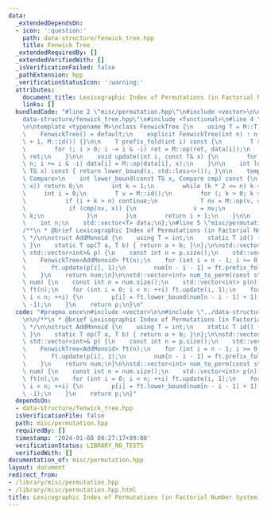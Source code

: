 ```yaml
---
data:
  _extendedDependsOn:
  - icon: ':question:'
    path: data-structure/fenwick_tree.hpp
    title: Fenwick Tree
  _extendedRequiredBy: []
  _extendedVerifiedWith: []
  _isVerificationFailed: false
  _pathExtension: hpp
  _verificationStatusIcon: ':warning:'
  attributes:
    document_title: Lexicographic Index of Permutations (in Factorial Number System)
    links: []
  bundledCode: "#line 2 \"misc/permutation.hpp\"\n#include <vector>\n\n#line 2 \"\
    data-structure/fenwick_tree.hpp\"\n#include <functional>\n#line 4 \"data-structure/fenwick_tree.hpp\"\
    \n\ntemplate <typename M>\nclass FenwickTree {\n    using T = M::T;\n\n   public:\n\
    \    FenwickTree() = default;\n    explicit FenwickTree(int n) : n(n), data(n\
    \ + 1, M::id()) {}\n\n    T prefix_fold(int i) const {\n        T ret = M::id();\n\
    \        for (; i > 0; i -= i & -i) ret = M::op(ret, data[i]);\n        return\
    \ ret;\n    }\n\n    void update(int i, const T& x) {\n        for (++i; i <=\
    \ n; i += i & -i) data[i] = M::op(data[i], x);\n    }\n\n    int lower_bound(const\
    \ T& x) const { return lower_bound(x, std::less<>()); }\n\n    template <typename\
    \ Compare>\n    int lower_bound(const T& x, Compare cmp) const {\n        if (!cmp(M::id(),\
    \ x)) return 0;\n        int k = 1;\n        while (k * 2 <= n) k <<= 1;\n   \
    \     int i = 0;\n        T v = M::id();\n        for (; k > 0; k >>= 1) {\n \
    \           if (i + k > n) continue;\n            T nv = M::op(v, data[i + k]);\n\
    \            if (cmp(nv, x)) {\n                v = nv;\n                i +=\
    \ k;\n            }\n        }\n        return i + 1;\n    }\n\n   private:\n\
    \    int n;\n    std::vector<T> data;\n};\n#line 5 \"misc/permutation.hpp\"\n\n\
    /**\n * @brief Lexicographic Index of Permutations (in Factorial Number System)\n\
    \ */\n\nstruct AddMonoid {\n    using T = int;\n    static T id() { return 0;\
    \ }\n    static T op(T a, T b) { return a + b; }\n};\n\nstd::vector<int> perm_to_num(const\
    \ std::vector<int>& p) {\n    const int n = p.size();\n    std::vector<int> num(n);\n\
    \    FenwickTree<AddMonoid> ft(n);\n    for (int i = n - 1; i >= 0; --i) {\n \
    \       ft.update(p[i], 1);\n        num[n - i - 1] = ft.prefix_fold(p[i]);\n\
    \    }\n    return num;\n}\n\nstd::vector<int> num_to_perm(const std::vector<int>&\
    \ num) {\n    const int n = num.size();\n    std::vector<int> p(n);\n    FenwickTree<AddMonoid>\
    \ ft(n);\n    for (int i = 0; i < n; ++i) ft.update(i, 1);\n    for (int i = 0;\
    \ i < n; ++i) {\n        p[i] = ft.lower_bound(num[n - i - 1] + 1);\n        ft.update(p[i],\
    \ -1);\n    }\n    return p;\n}\n"
  code: "#pragma once\n#include <vector>\n\n#include \"../data-structure/fenwick_tree.hpp\"\
    \n\n/**\n * @brief Lexicographic Index of Permutations (in Factorial Number System)\n\
    \ */\n\nstruct AddMonoid {\n    using T = int;\n    static T id() { return 0;\
    \ }\n    static T op(T a, T b) { return a + b; }\n};\n\nstd::vector<int> perm_to_num(const\
    \ std::vector<int>& p) {\n    const int n = p.size();\n    std::vector<int> num(n);\n\
    \    FenwickTree<AddMonoid> ft(n);\n    for (int i = n - 1; i >= 0; --i) {\n \
    \       ft.update(p[i], 1);\n        num[n - i - 1] = ft.prefix_fold(p[i]);\n\
    \    }\n    return num;\n}\n\nstd::vector<int> num_to_perm(const std::vector<int>&\
    \ num) {\n    const int n = num.size();\n    std::vector<int> p(n);\n    FenwickTree<AddMonoid>\
    \ ft(n);\n    for (int i = 0; i < n; ++i) ft.update(i, 1);\n    for (int i = 0;\
    \ i < n; ++i) {\n        p[i] = ft.lower_bound(num[n - i - 1] + 1);\n        ft.update(p[i],\
    \ -1);\n    }\n    return p;\n}"
  dependsOn:
  - data-structure/fenwick_tree.hpp
  isVerificationFile: false
  path: misc/permutation.hpp
  requiredBy: []
  timestamp: '2024-01-08 00:27:17+09:00'
  verificationStatus: LIBRARY_NO_TESTS
  verifiedWith: []
documentation_of: misc/permutation.hpp
layout: document
redirect_from:
- /library/misc/permutation.hpp
- /library/misc/permutation.hpp.html
title: Lexicographic Index of Permutations (in Factorial Number System)
---
```

